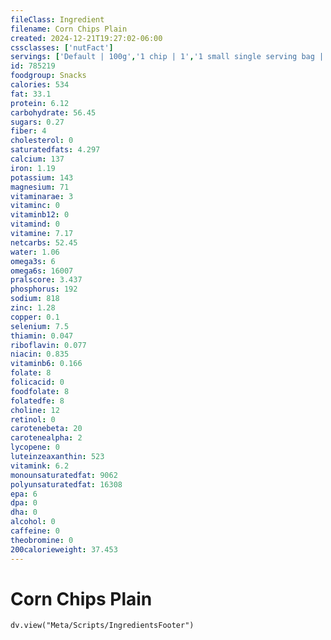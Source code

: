 ```yaml
---
fileClass: Ingredient
filename: Corn Chips Plain
created: 2024-12-21T19:27:02-06:00
cssclasses: ['nutFact']
servings: ['Default | 100g','1 chip | 1','1 small single serving bag | 28','1 medium single serving bag | 57','1 large single serving bag | 85','1 100 calorie package | 20','1 cup | 45']
id: 785219
foodgroup: Snacks
calories: 534
fat: 33.1
protein: 6.12
carbohydrate: 56.45
sugars: 0.27
fiber: 4
cholesterol: 0
saturatedfats: 4.297
calcium: 137
iron: 1.19
potassium: 143
magnesium: 71
vitaminarae: 3
vitaminc: 0
vitaminb12: 0
vitamind: 0
vitamine: 7.17
netcarbs: 52.45
water: 1.06
omega3s: 6
omega6s: 16007
pralscore: 3.437
phosphorus: 192
sodium: 818
zinc: 1.28
copper: 0.1
selenium: 7.5
thiamin: 0.047
riboflavin: 0.077
niacin: 0.835
vitaminb6: 0.166
folate: 8
folicacid: 0
foodfolate: 8
folatedfe: 8
choline: 12
retinol: 0
carotenebeta: 20
carotenealpha: 2
lycopene: 0
luteinzeaxanthin: 523
vitamink: 6.2
monounsaturatedfat: 9062
polyunsaturatedfat: 16308
epa: 6
dpa: 0
dha: 0
alcohol: 0
caffeine: 0
theobromine: 0
200calorieweight: 37.453
---
```


# Corn Chips Plain

```dataviewjs
dv.view("Meta/Scripts/IngredientsFooter")
```